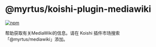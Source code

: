 # @myrtus/koishi-plugin-mediawiki

[![npm](https://img.shields.io/npm/v/@myrtus/koishi-plugin-mediawiki?style=flat-square)](https://www.npmjs.com/package/@myrtus/koishi-plugin-mediawiki)

帮助获取有关MediaWiki的信息。请在 Koishi 插件市场搜索「@myrtus/mediawiki」添加。